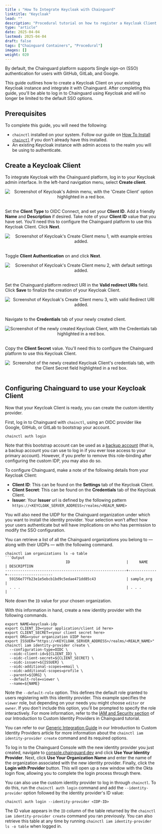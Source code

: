 ```yaml
---
title : "How To Integrate Keycloak with Chainguard"
linktitle: "Keycloak"
lead: ""
description: "Procedural tutorial on how to register a Keycloak Client and integrate it with the Chainguard platform."
type: "article"
date: 2025-04-04
lastmod: 2025-04-04
draft: false
tags: ["Chainguard Containers", "Procedural"]
images: []
weight: 020
---
```


By default, the Chainguard platform supports Single sign-on (SSO) authentication for users with GitHub, GitLab, and Google.

This guide outlines how to create a Keycloak Client on your existing Keycloak instance and integrate it with Chainguard. After completing this guide, you'll be able to log in to Chainguard using Keycloak and will no longer be limited to the default SSO options.


## Prerequisites

To complete this guide, you will need the following:

* `chainctl` installed on your system. Follow our guide on [How To Install `chainctl`](/chainguard/chainctl-usage/how-to-install-chainctl/) if you don't already have this installed.
* An existing Keycloak instance with admin access to the realm you will be using to authenticate.


## Create a Keycloak Client

To integrate Keycloak with the Chainguard platform, log in to your Keycloak admin interface. In the left-hand navigation menu, select **Create client**.

<center><img src="keycloak-0.png" alt="Screenshot of Keycloak's Admin menu, with the 'Create Client' option highlighted in a red box."></center>
<br /> 

Set the **Client Type** to OIDC Connect, and set your **Client ID**. Add a friendly **Name** and **Description** if desired. Take note of your **Client ID** value that you have set. You'll need this to configure the Chainguard platform to use this Keycloak Client. Click **Next**.

<center><img src="keycloak-1.png" alt="Screenshot of Keycloak's Create Client menu 1, with example entries added."></center>
<br /> 

Toggle **Client Authentication** on and click **Next**.

<center><img src="keycloak-2.png" alt="Screenshot of Keycloak's Create Client menu 2, with default settings added."></center>
<br /> 

Set the Chainguard platform redirect URI in the **Valid redirect URIs** field. Click **Save** to finalize the creation of your Keycloak Client.

<center><img src="keycloak-3.png" alt="Screenshot of Keycloak's Create Client menu 3, with valid Redirect URI added."></center>
<br />

Navigate to the **Credentials** tab of your newly created client.

<center><img src="keycloak-4.png" alt="Screenshot of the newly created Keycloak Client, with the Credentials tab highlighted in a red box."></center>
<br />

Copy the **Client Secret** value. You'll need this to configure the Chainguard platform to use this Keycloak Client.

<center><img src="keycloak-5.png" alt="Screenshot of the newly created Keycloak Client's credentials tab, with the Client Secret field highlighted in a red box."></center>
<br />

## Configuring Chainguard to use your Keycloak Client

Now that your Keycloak Client is ready, you can create the custom identity provider. 

First, log in to Chainguard with `chainctl`, using an OIDC provider like Google, GitHub, or GitLab to bootstrap your account.

```Shell
chainctl auth login
```

Note that this bootstrap account can be used as a [backup account](/chainguard/administration/custom-idps/custom-idps/#backup-accounts) (that is, a backup account you can use to log in if you ever lose access to your primary account). However, if you prefer to remove this role-binding after configuring the custom IDP, you may also do so.

To configure Chainguard, make a note of the following details from your Keycloak Client:

* **Client ID**: This can be found on the **Settings** tab of the Keycloak Client.
* **Client Secret**: This can be found on the **Credentials** tab of the Keycloak Client.
* **Issuer**: Your **Issuer** url is defined by the following pattern `https://<KEYCLOAK_SERVER_ADDRESS>/realms/<REALM_NAME>`

You will also need the UIDP for the Chainguard organization under which you want to install the identity provider.  Your selection won’t affect how your users authenticate but will have implications on who has permission to modify the SSO configuration.

You can retrieve a list of all the Chainguard organizations you belong to — along with their UIDPs — with the following command.

```Shell
chainctl iam organizations ls -o table
```Output
                         	ID                         	|  	  NAME    |	DESCRIPTION
--------------------------------------------------------+-------------+---------------------
  59156e77fb23e1e5ebcb1bd9c5edae471dd85c43              | sample_org  |
  . . .                                                 | . . .       |
```

Note down the `ID` value for your chosen organization.

With this information in hand, create a new identity provider with the following commands.

```Shell
export NAME=keycloak-idp
export CLIENT_ID=<your application/client id here>
export CLIENT_SECRET=<your client secret here>
export ORG=<your organization UIDP here>
export ISSUER="https://<KEYCLOAK_SERVER_ADDRESS>/realms/<REALM_NAME>"
chainctl iam identity-provider create \
  --configuration-type=OIDC \
  --oidc-client-id=${CLIENT_ID} \
  --oidc-client-secret=${CLIENT_SECRET} \
  --oidc-issuer=${ISSUER} \
  --oidc-additional-scopes=email \
  --oidc-additional-scopes=profile \
  --parent=${ORG} \
  --default-role=viewer \
  --name=${NAME}
```

Note the `--default-role` option. This defines the default role granted to users registering with this identity provider. This example specifies the `viewer` role, but depending on your needs you might choose `editor` or `owner`. If you don't include this option, you'll be prompted to specify the role interactively. For more information, refer to the [IAM and Security section](/chainguard/administration/custom-idps/custom-idps/#iam-and-security) of our Introduction to Custom Identity Providers in Chainguard tutorial.

You can refer to our [Generic Integration Guide](/chainguard/administration/custom-idps/custom-idps/#generic-integration-guide) in our Introduction to Custom Identity Providers article for more information about the `chainctl iam identity-provider create` command and its required options.

To log in to the Chainguard Console with the new identity provider you just created, navigate to [console.chainguard.dev](https://console.chainguard.dev) and click **Use Your Identity Provider**. Next, click **Use Your Organization Name** and enter the name of the organization associated with the new identity provider. Finally, click the **Login with Provider** button. This will open up a new window with the Okta login flow, allowing you to complete the login process through there.

You can also use the custom identity provider to log in through `chainctl`. To do this, run the `chainctl auth login` command and add the `--identity-provider` option followed by the identity provider's ID value:

```Shell
chainctl auth login --identity-provider <IDP-ID>
```

The ID value appears in the `ID` column of the table returned by the `chainctl iam identity-provider create` command you ran previously. You can also retrieve this table at any time by running `chainctl iam identity-provider ls -o table` when logged in.
